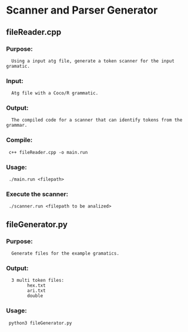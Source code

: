 # Scanner and Parser Generator

## fileReader.cpp
### Purpose:
      Using a input atg file, generate a token scanner for the input gramatic. 
 
### Input:
      Atg file with a Coco/R grammatic.  
 
### Output:
      The compiled code for a scanner that can identify tokens from the grammar. 
      
### Compile:  
     c++ fileReader.cpp -o main.run
  
### Usage:
     ./main.run <filepath>
 
### Execute the scanner:
     ./scanner.run <filepath to be analized>


## fileGenerator.py
### Purpose:
      Generate files for the example gramatics.   
 
### Output:
      3 multi token files:
            hex.txt
            ari.txt
            double

### Usage:
     python3 fileGenerator.py
